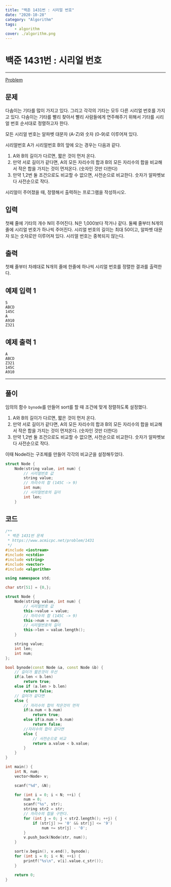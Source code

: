 ```yaml
---
title: "백준 1431번 : 시리얼 번호"
date: "2020-10-28"
category: "Algorithm"
tags:
    - algorithm
cover: ./algorithm.png
---
```


# 백준 1431번 : 시리얼 번호

---

[Problem](https://www.acmicpc.net/problem/1431)

## 문제

다솜이는 기타를 많이 가지고 있다. 그리고 각각의 기타는 모두 다른 시리얼 번호를 가지고 있다. 다솜이는 기타를 빨리 찾아서 빨리 사람들에게 연주해주기 위해서 기타를 시리얼 번호 순서대로 정렬하고자 한다.

모든 시리얼 번호는 알파벳 대문자 (A-Z)와 숫자 (0-9)로 이루어져 있다.

시리얼번호 A가 시리얼번호 B의 앞에 오는 경우는 다음과 같다.

1. A와 B의 길이가 다르면, 짧은 것이 먼저 온다.
2. 만약 서로 길이가 같다면, A의 모든 자리수의 합과 B의 모든 자리수의 합을 비교해서 작은 합을 가지는 것이 먼저온다. (숫자인 것만 더한다)
3. 만약 1,2번 둘 조건으로도 비교할 수 없으면, 사전순으로 비교한다. 숫자가 알파벳보다 사전순으로 작다.

시리얼이 주어졌을 때, 정렬해서 출력하는 프로그램을 작성하시오.

## 입력

첫째 줄에 기타의 개수 N이 주어진다. N은 1,000보다 작거나 같다. 둘째 줄부터 N개의 줄에 시리얼 번호가 하나씩 주어진다. 시리얼 번호의 길이는 최대 50이고, 알파벳 대문자 또는 숫자로만 이루어져 있다. 시리얼 번호는 중복되지 않는다.

## 출력

첫째 줄부터 차례대로 N개의 줄에 한줄에 하나씩 시리얼 번호를 정렬한 결과를 출력한다.

## 예제 입력 1

```
5
ABCD
145C
A
A910
Z321
```

## 예제 출력 1

```
A
ABCD
Z321
145C
A910
```

---



## 풀이

임의의 함수 `bynode`를 만들어 sort를 할 때 조건에 맞게 정렬하도록 설정했다.

1. A와 B의 길이가 다르면, 짧은 것이 먼저 온다.
2. 만약 서로 길이가 같다면, A의 모든 자리수의 합과 B의 모든 자리수의 합을 비교해서 작은 합을 가지는 것이 먼저온다. (숫자인 것만 더한다)
3. 만약 1,2번 둘 조건으로도 비교할 수 없으면, 사전순으로 비교한다. 숫자가 알파벳보다 사전순으로 작다.

이때 Node라는 구조체를 만들어 각각의 비교군을 설정해두었다.

```cpp
struct Node {
    Node(string value, int num) {
        // 시리얼번호 값
        string value;
        // 자리수의 합 (145C -> 9)
        int num;
        // 시리얼번호의 길이
        int len;
    }
```



## 코드

```cpp
/**
 * 백준 1431번 문제
 * https://www.acmicpc.net/problem/1431
 */
#include <iostream>
#include <cstdio>
#include <string>
#include <vector>
#include <algorithm>

using namespace std;

char str[51] = {0,};

struct Node {
    Node(string value, int num) {
        // 시리얼번호 값
        this->value = value;
        // 자리수의 합 (145C -> 9)
        this->num = num;
        // 시리얼번호의 길이
        this->len = value.length();
    }

    string value;
    int len;
    int num;
};

bool bynode(const Node &a, const Node &b) {
    // 길이가 짧은것이 우선
    if(a.len < b.len)
        return true;
    else if (a.len > b.len)
        return false;
    // 길이가 같다면
    else {
        // 자리수의 합이 작은것이 먼저
        if(a.num < b.num)
            return true;
        else if(a.num > b.num)
            return false;
        //자리수의 합이 같다면
        else {
            // 사전순으로 비교
            return a.value < b.value;
        }
    }
}

int main() {
    int N, num;
    vector<Node> v;

    scanf("%d", &N);

    for (int i = 0; i < N; ++i) {
        num = 0;
        scanf("%s", str);
        string str2 = str;
        // 자리수의 합을 구한다.
        for (int j = 0; j < str2.length(); ++j) {
            if (str[j] >= '0' && str[j] <= '9')
                num += str[j] - '0';
        }
        v.push_back(Node(str, num));
    }

    sort(v.begin(), v.end(), bynode);
    for (int i = 0; i < N; ++i) {
        printf("%s\n", v[i].value.c_str());
    }

    return 0;
}
```